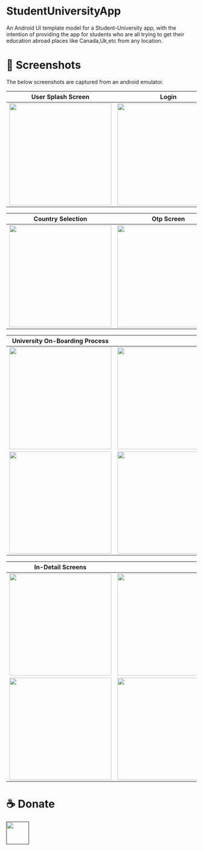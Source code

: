 # StudentUniversityApp
An Android UI template model for a Student-University app, with the intention of providing the app for students who are all trying to get their education abroad places like Canada,Uk,etc from any location.

# 📸 Screenshots
The below screenshots are captured from an android emulator.

[//]: # (| ![tia1162841216]&#40;https://user-images.githubusercontent.com/29589003/66491484-806a6980-ead2-11e9-9b34-d2069f4dfbb5.png&#41; [YouTube]&#40;https://www.youtube.com/watch?v=koe24A-kybo&#41; . [Code]&#40;food_app/&#41; | | |)


| User Splash Screen                                                                                                             | Login                                                                                                                          | SignUp                                                                                                                         | 
|--------------------------------------------------------------------------------------------------------------------------------|--------------------------------------------------------------------------------------------------------------------------------|--------------------------------------------------------------------------------------------------------------------------------|
| <img src="https://user-images.githubusercontent.com/64703334/218111342-17df2df6-13d0-4a13-a7fe-cbc80871a9db.jpeg" width="270"> | <img src="https://user-images.githubusercontent.com/64703334/218136765-6bf4719b-e0eb-4a5c-9595-752ef9c97eeb.jpeg" width="270"> | <img src="https://user-images.githubusercontent.com/64703334/218136954-94cea17f-813b-41b4-bb93-b04980a946aa.jpeg" width="270"> |

| Country Selection                                                                                                              | Otp Screen                                                                                                                     | Terms & Conditions Screen                                                                                                      | 
|--------------------------------------------------------------------------------------------------------------------------------|--------------------------------------------------------------------------------------------------------------------------------|--------------------------------------------------------------------------------------------------------------------------------|
| <img src="https://user-images.githubusercontent.com/64703334/218137350-e9323e37-45ad-4541-8e2d-22d7785d6faf.jpeg" width="270"> | <img src="https://user-images.githubusercontent.com/64703334/218137432-c453072d-f765-4c23-9ac1-0d587a40581f.jpeg" width="270"> | <img src="https://user-images.githubusercontent.com/64703334/218137515-ef40199d-7534-4518-ba42-0d388b0e5b84.jpeg" width="270"> |

| University On-Boarding Process                                                                                                 |                                                                                                                                |                                                                                                                                |
|--------------------------------------------------------------------------------------------------------------------------------|--------------------------------------------------------------------------------------------------------------------------------|--------------------------------------------------------------------------------------------------------------------------------|
| <img src="https://user-images.githubusercontent.com/64703334/218138050-674614f6-7d58-4ae6-8c86-c9dfedc0b2ac.jpeg" width="270"> | <img src="https://user-images.githubusercontent.com/64703334/218138054-b8e3af02-f154-40a6-a64e-24c5fd1faa4c.jpeg" width="270"> | <img src="https://user-images.githubusercontent.com/64703334/218138056-109bf0d2-7d17-4395-a813-cd6816fd15e6.jpeg" width="270"> |
| <img src="https://user-images.githubusercontent.com/64703334/218138060-d003cd0a-10fd-494d-9218-c8de99ccbd8e.jpeg" width="270"> | <img src="https://user-images.githubusercontent.com/64703334/218138066-7f09fd6b-cfbc-495a-a738-48941ec50881.jpeg" width="270"> | <img src="https://user-images.githubusercontent.com/64703334/218142302-c96b8966-db29-48aa-92dd-58e85191b5ab.jpeg" width="270"> |

| In-Detail Screens                                                                                                             |                                                                                                                                |                                                                                                                                | 
|-------------------------------------------------------------------------------------------------------------------------------|--------------------------------------------------------------------------------------------------------------------------------|--------------------------------------------------------------------------------------------------------------------------------|
| <img src="https://user-images.githubusercontent.com/64703334/218143750-cb369edd-ff0a-4f8e-8ebd-4c172466de88.jpeg" width="270"> | <img src="https://user-images.githubusercontent.com/64703334/218143757-735d66b1-f6b4-4b8f-8216-c7ead2ab5ecc.jpeg" width="270"> | <img src="https://user-images.githubusercontent.com/64703334/218143761-9549d729-0fb5-4ae7-9a4f-51abc578aeb2.jpeg" width="270"> |
| <img src="https://user-images.githubusercontent.com/64703334/218143766-205e305c-0084-44d1-8d74-b7cdc7a9b1e7.jpeg" width="270"> | <img src="https://user-images.githubusercontent.com/64703334/218143775-8f75547d-6e7c-4116-ac36-01baeaaf41a7.jpeg" width="270"> |  |


# ☕️ Donate
<a href=""><img src="https://cdn.buymeacoffee.com/buttons/v2/default-yellow.png" height="60"></a>